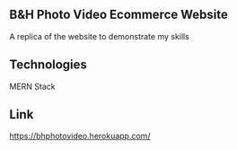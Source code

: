 ## B&H Photo Video Ecommerce Website
A replica of the website to demonstrate my skills

## Technologies
MERN Stack

## Link
https://bhphotovideo.herokuapp.com/